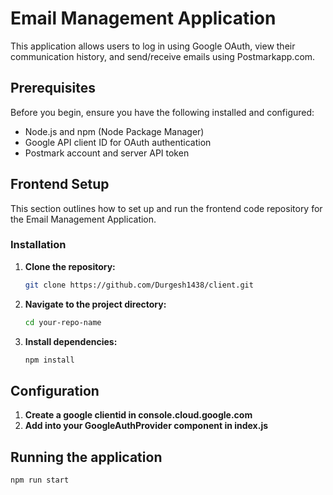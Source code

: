 # Email Management Application

This application allows users to log in using Google OAuth, view their communication history, and send/receive emails using Postmarkapp.com.

## Prerequisites

Before you begin, ensure you have the following installed and configured:

- Node.js and npm (Node Package Manager)
- Google API client ID for OAuth authentication
- Postmark account and server API token

## Frontend Setup

This section outlines how to set up and run the frontend code repository for the Email Management Application.

### Installation
1. **Clone the repository:**
   ```bash
   git clone https://github.com/Durgesh1438/client.git
   ```
2. **Navigate to the project directory:**
   ```bash
   cd your-repo-name
   ```
3. **Install dependencies:**
   ```bash
   npm install
   ```

## Configuration
1. **Create a google clientid  in console.cloud.google.com**
2. **Add into your GoogleAuthProvider component in index.js**

## Running the application
   ```bash
   npm run start
   ```
